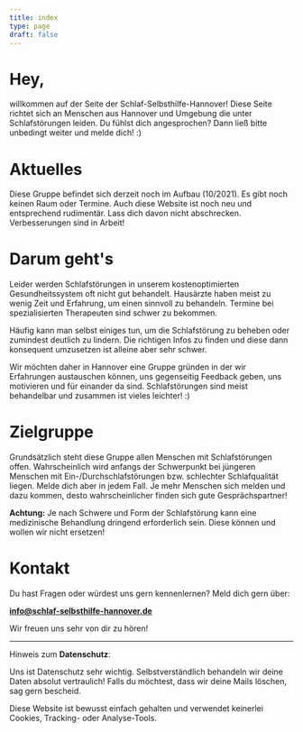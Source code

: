 ```yaml
---
title: index
type: page
draft: false
---
```


# Hey,  

willkommen auf der Seite der Schlaf-Selbsthilfe-Hannover! Diese Seite richtet sich an Menschen aus Hannover und Umgebung die unter Schlafstörungen leiden. Du fühlst dich angesprochen? Dann ließ bitte unbedingt weiter und melde dich! :)

# Aktuelles

Diese Gruppe befindet sich derzeit noch im Aufbau (10/2021). Es gibt noch keinen Raum oder Termine. Auch diese Website ist noch neu und entsprechend rudimentär. Lass dich davon nicht abschrecken. Verbesserungen sind in Arbeit!

# Darum geht's

Leider werden Schlafstörungen in unserem kostenoptimierten Gesundheitssystem oft nicht gut behandelt. Hausärzte haben meist zu wenig Zeit und Erfahrung, um einen sinnvoll zu behandeln. Termine bei spezialisierten Therapeuten sind schwer zu bekommen.  

Häufig kann man selbst einiges tun, um die Schlafstörung zu beheben oder zumindest deutlich zu lindern. Die richtigen Infos zu finden und diese dann konsequent umzusetzen ist alleine aber sehr schwer.  

Wir möchten daher in Hannover eine Gruppe gründen in der wir Erfahrungen austauschen können, uns gegenseitig Feedback geben, uns motivieren und für einander da sind. Schlafstörungen sind meist behandelbar und zusammen ist vieles leichter! :)

# Zielgruppe

Grundsätzlich steht diese Gruppe allen Menschen mit Schlafstörungen offen. Wahrscheinlich wird anfangs der Schwerpunkt bei jüngeren Menschen mit Ein-/Durchschlafstörungen bzw. schlechter Schlafqualität liegen. Melde dich aber in jedem Fall. Je mehr Menschen sich melden und dazu kommen, desto wahrscheinlicher finden sich gute Gesprächspartner!  

**Achtung:** Je nach Schwere und Form der Schlafstörung kann eine medizinische Behandlung dringend erforderlich sein. Diese können und wollen wir nicht ersetzen!  

# Kontakt

Du hast Fragen oder würdest uns gern kennenlernen? Meld dich gern über:

**info@schlaf-selbsthilfe-hannover.de**

Wir freuen uns sehr von dir zu hören!

-------

Hinweis zum **Datenschutz**:  

Uns ist Datenschutz sehr wichtig. Selbstverständlich behandeln wir deine Daten absolut vertraulich! Falls du möchtest, dass wir deine Mails löschen, sag gern bescheid.

Diese Website ist bewusst einfach gehalten und verwendet keinerlei Cookies, Tracking- oder Analyse-Tools.

